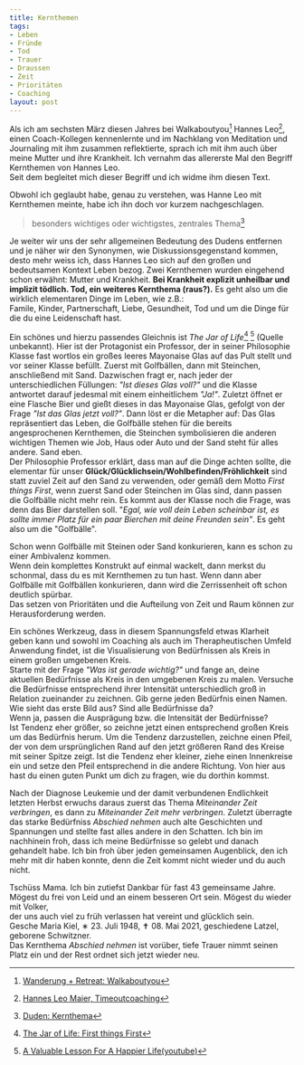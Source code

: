 ```yaml
---
title: Kernthemen
tags:
- Leben
- Fründe
- Tod
- Trauer
- Draussen
- Zeit 
- Prioritäten
- Coaching
layout: post
---
```

Als ich am sechsten März diesen Jahres bei Walkaboutyou[^way] Hannes Leo[^hannes],
einen Coach-Kollegen kennenlernte und im Nachklang von Meditation und Journaling
mit ihm zusammen reflektierte, 
sprach ich mit ihm auch über meine Mutter und ihre Krankheit.
Ich vernahm das allererste Mal den Begriff Kernthemen von Hannes Leo.  
Seit dem begleitet mich dieser Begriff und ich widme ihm diesen Text.<!--break-->

Obwohl ich geglaubt habe, genau zu verstehen, 
was Hanne Leo mit Kernthemen meinte, habe ich ihn doch vor kurzem nachgeschlagen.

> besonders wichtiges oder wichtigstes, zentrales Thema[^duden]

Je weiter wir uns der sehr allgemeinen Bedeutung des Dudens entfernen 
und je näher wir den Synonymen, wie Diskussionsgegenstand kommen,
desto mehr weiss ich, 
dass Hannes Leo sich auf den großen und bedeutsamen Kontext Leben bezog.
Zwei Kernthemen wurden eingehend schon erwähnt: Mutter und Krankheit.
**Bei Krankheit explizit unheilbar und implizit tödlich. Tod, ein weiteres Kernthema (raus?).**
Es geht also um die wirklich elementaren Dinge im Leben, wie z.B.:  
Famile, Kinder, Partnerschaft, Liebe, Gesundheit, Tod 
und um die Dinge für die du eine Leidenschaft hast.

Ein schönes und hierzu passendes Gleichnis 
ist *The Jar of Life*[^jar1] [^jar2] (Quelle unbekannt).
Hier ist der Protagonist ein Professor, der in seiner Philosophie Klasse fast wortlos
ein großes leeres Mayonaise Glas auf das Pult stellt und vor seiner Klasse befüllt.
Zuerst mit Golfbällen, dann mit Steinchen, anschließend mit Sand. 
Dazwischen fragt er, nach jeder der unterschiedlichen Füllungen: *"Ist dieses Glas voll?"*
und die Klasse antwortet darauf jedesmal mit einem einheitlichem *"Ja!"*.
Zuletzt öffnet er eine Flasche Bier und gießt dieses in das Mayonaise Glas,
gefolgt von der Frage *"Ist das Glas jetzt voll?"*.
Dann löst er die Metapher auf: 
Das Glas repräsentiert das Leben, 
die Golfbälle stehen für die bereits angesprochenen Kernthemen, 
die Steinchen symbolisieren die anderen wichtigen Themen wie Job, Haus oder Auto
und der Sand steht für alles andere. Sand eben.  
Der Philosophie Professor erklärt,
dass man auf die Dinge achten sollte, 
die elementar für unser **Glück/Glücklichsein/Wohlbefinden/Fröhlichkeit** sind
statt zuviel Zeit auf den Sand zu verwenden,
oder gemäß dem Motto *First things First*, wenn zuerst Sand oder Steinchen im Glas sind,
dann passen die Golfbälle nicht mehr rein.
Es kommt aus der Klasse noch die Frage, was denn das Bier darstellen soll.
"*Egal, wie voll dein Leben scheinbar ist, 
es sollte immer Platz für ein paar Bierchen mit deine Freunden sein"*.
Es geht also um die "Golfbälle".

Schon wenn Golfbälle mit Steinen oder Sand konkurieren, 
kann es schon zu einer Ambivalenz kommen.   
Wenn dein komplettes Konstrukt auf einmal wackelt, 
dann merkst du schonmal, dass du es mit Kernthemen zu tun hast.
Wenn dann aber Golfbälle mit Golfbällen konkurieren,
dann wird die Zerrissenheit oft schon deutlich spürbar.  
Das setzen von Prioritäten und die Aufteilung von Zeit und Raum 
können zur Herausforderung werden.

Ein schönes Werkzeug, dass in diesem Spannungsfeld etwas Klarheit geben kann 
und sowohl im Coaching als auch im Therapheutischen Umfeld Anwendung findet, 
ist die Visualisierung von Bedürfnissen als Kreis in einem großen umgebenen Kreis.  
Starte mit der Frage *"Was ist gerade wichtig?"* und fange an,
deine aktuellen Bedürfnisse als Kreis in den umgebenen Kreis zu malen.
Versuche die Bedürfnisse entsprechend ihrer Intensität unterschiedlich groß
in Relation zueinander zu zeichnen. 
Gib gerne jeden Bedürfnis einen Namen.  
Wie sieht das erste Bild aus? Sind alle Bedürfnisse da?  
Wenn ja, passen die Ausprägung bzw. die Intensität der Bedürfnisse?  
Ist Tendenz eher größer, so zeichne jetzt einen entsprechend großen Kreis
um das Bedürfnis herum. 
Um die Tendenz darzustellen, zeichne einen Pfeil, 
der von dem ursprünglichen Rand 
auf den jetzt größeren Rand des Kreise mit seiner Spitze zeigt.
Ist die Tendenz eher kleiner, ziehe einen Innenkreise ein
und setze den Pfeil entsprechend in die andere Richtung.
Von hier aus hast du einen guten Punkt um dich zu fragen, 
wie du dorthin kommst.

Nach der Diagnose Leukemie und der damit verbundenen Endlichkeit letzten Herbst
erwuchs daraus zuerst das Thema *Miteinander Zeit verbringen*, 
es dann zu *Miteinander Zeit mehr verbringen*.
Zuletzt überragte das starke Bedürfniss *Abschied nehmen* 
auch alte Geschichten und Spannungen und stellte fast alles andere in den Schatten.
Ich bin im nachhinein froh, dass ich meine Bedürfnisse 
so gelebt und danach gehandelt habe.
Ich bin froh über jeden gemeinsamen Augenblick, den ich mehr mit dir haben konnte,
denn die Zeit kommt nicht wieder und du auch nicht. 

Tschüss Mama. Ich bin zutiefst Dankbar für fast 43 gemeinsame Jahre.  
Mögest du frei von Leid und an einem besseren Ort sein.
Mögest du wieder mit Volker,  
der uns auch viel zu früh verlassen hat vereint und glücklich sein.   
Gesche Maria Kiel, ∗ 23. Juli 1948, ✝ 08. Mai 2021, geschiedene Latzel, geborene Schwitzner.  
Das Kernthema *Abschied nehmen* ist vorüber, 
tiefe Trauer nimmt seinen Platz ein und der Rest ordnet sich jetzt wieder neu.


[^way]: [Wanderung + Retreat: Walkaboutyou](https://walkaboutyou.org/)
[^hannes]: [Hannes Leo Maier, Timeoutcoaching](https://www.timeoutcoaching.ch)
[^duden]: [Duden: Kernthema](https://www.duden.de/rechtschreibung/Kernthema)
[^jar1]: [The Jar of Life: First things First](https://balancedaction.me/2012/10/17/the-jar-of-life-first-things-first/)
[^jar2]: [A Valuable Lesson For A Happier Life(youtube)](https://www.youtube.com/watch?v=SqGRnlXplx0)
